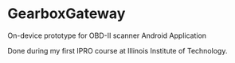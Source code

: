 # GearboxGateway
On-device prototype for OBD-II scanner Android Application

Done during my first IPRO course at Illinois Institute of Technology.
